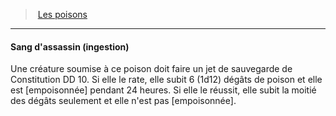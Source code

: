 ﻿---
!Generic
Id: poisons_hd.md#sang-dassassin-ingestion
ParentLink: poisons_hd.md#les-poisons
Name: Sang d'assassin (ingestion)
ParentName: Les poisons
NameLevel: 4
Attributes: {}
---
> [Les poisons](hd_poisons.md)

---

#### Sang d'assassin (ingestion)

Une créature soumise à ce poison doit faire un jet de sauvegarde de Constitution DD 10. Si elle le rate, elle subit 6 (1d12) dégâts de poison et elle est [empoisonnée] pendant 24 heures. Si elle le réussit, elle subit la moitié des dégâts seulement et elle n'est pas [empoisonnée].

